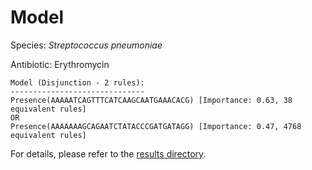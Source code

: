 
# Model

Species: *Streptococcus pneumoniae*

Antibiotic: Erythromycin

```
Model (Disjunction - 2 rules):
------------------------------
Presence(AAAAATCAGTTTCATCAAGCAATGAAACACG) [Importance: 0.63, 38 equivalent rules]
OR
Presence(AAAAAAAGCAGAATCTATACCCGATGATAGG) [Importance: 0.47, 4768 equivalent rules]

```

For details, please refer to the [results directory](../../../../../results/scm_b/streptococcus%20pneumoniae/erythromycin/repeat_1/).

